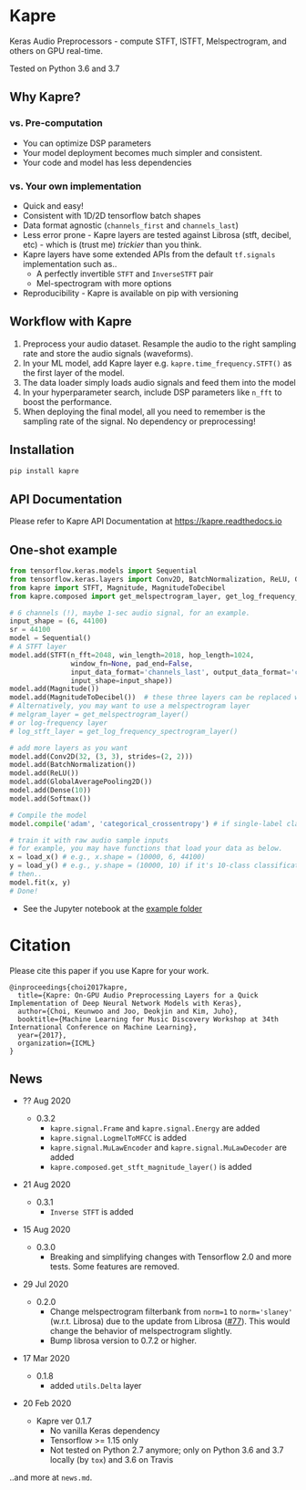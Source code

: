 # Kapre
Keras Audio Preprocessors - compute STFT, ISTFT, Melspectrogram, and others on GPU real-time.
  
Tested on Python 3.6 and 3.7

## Why Kapre?

### vs. Pre-computation

* You can optimize DSP parameters
* Your model deployment becomes much simpler and consistent.
* Your code and model has less dependencies

### vs. Your own implementation

* Quick and easy!
* Consistent with 1D/2D tensorflow batch shapes
* Data format agnostic (`channels_first` and `channels_last`)
* Less error prone - Kapre layers are tested against Librosa (stft, decibel, etc) - which is (trust me) *trickier* than you think.
* Kapre layers have some extended APIs from the default `tf.signals` implementation such as..
  - A perfectly invertible `STFT` and `InverseSTFT` pair
  - Mel-spectrogram with more options
* Reproducibility - Kapre is available on pip with versioning   

## Workflow with Kapre

1. Preprocess your audio dataset. Resample the audio to the right sampling rate and store the audio signals (waveforms).
2. In your ML model, add Kapre layer e.g. `kapre.time_frequency.STFT()` as the first layer of the model.
3. The data loader simply loads audio signals and feed them into the model
4. In your hyperparameter search, include DSP parameters like `n_fft` to boost the performance.
5. When deploying the final model, all you need to remember is the sampling rate of the signal. No dependency or preprocessing!

## Installation
 
```sh
pip install kapre
```

## API Documentation

Please refer to Kapre API Documentation at https://kapre.readthedocs.io

## One-shot example

```python
from tensorflow.keras.models import Sequential
from tensorflow.keras.layers import Conv2D, BatchNormalization, ReLU, GlobalAveragePooling2D, Dense, Softmax
from kapre import STFT, Magnitude, MagnitudeToDecibel
from kapre.composed import get_melspectrogram_layer, get_log_frequency_spectrogram_layer

# 6 channels (!), maybe 1-sec audio signal, for an example.
input_shape = (6, 44100)
sr = 44100
model = Sequential()
# A STFT layer
model.add(STFT(n_fft=2048, win_length=2018, hop_length=1024,
               window_fn=None, pad_end=False,
               input_data_format='channels_last', output_data_format='channels_last',
               input_shape=input_shape))
model.add(Magnitude())
model.add(MagnitudeToDecibel())  # these three layers can be replaced with get_stft_magnitude_layer()
# Alternatively, you may want to use a melspectrogram layer
# melgram_layer = get_melspectrogram_layer()
# or log-frequency layer
# log_stft_layer = get_log_frequency_spectrogram_layer() 

# add more layers as you want
model.add(Conv2D(32, (3, 3), strides=(2, 2)))
model.add(BatchNormalization())
model.add(ReLU())
model.add(GlobalAveragePooling2D())
model.add(Dense(10))
model.add(Softmax())

# Compile the model
model.compile('adam', 'categorical_crossentropy') # if single-label classification

# train it with raw audio sample inputs
# for example, you may have functions that load your data as below.
x = load_x() # e.g., x.shape = (10000, 6, 44100)
y = load_y() # e.g., y.shape = (10000, 10) if it's 10-class classification
# then..
model.fit(x, y)
# Done!
```

* See the Jupyter notebook at the [example folder](https://github.com/keunwoochoi/kapre/tree/master/examples)

# Citation

Please cite this paper if you use Kapre for your work.

```
@inproceedings{choi2017kapre,
  title={Kapre: On-GPU Audio Preprocessing Layers for a Quick Implementation of Deep Neural Network Models with Keras},
  author={Choi, Keunwoo and Joo, Deokjin and Kim, Juho},
  booktitle={Machine Learning for Music Discovery Workshop at 34th International Conference on Machine Learning},
  year={2017},
  organization={ICML}
}
```

## News
* ?? Aug 2020
  - 0.3.2
    - `kapre.signal.Frame` and `kapre.signal.Energy` are added
    - `kapre.signal.LogmelToMFCC` is added
    - `kapre.signal.MuLawEncoder` and `kapre.signal.MuLawDecoder` are added
    - `kapre.composed.get_stft_magnitude_layer()` is added 
* 21 Aug 2020
  - 0.3.1
    - `Inverse STFT` is added
* 15 Aug 2020
  - 0.3.0
    - Breaking and simplifying changes with Tensorflow 2.0 and more tests. Some features are removed.

* 29 Jul 2020
  - 0.2.0
    - Change melspectrogram filterbank from `norm=1` to `norm='slaney'` (w.r.t. Librosa) due to the update from Librosa ([#77](https://github.com/keunwoochoi/kapre/issues/77)). 
    This would change the behavior of melspectrogram slightly.
    - Bump librosa version to 0.7.2 or higher.
* 17 Mar 2020
  - 0.1.8
    - added `utils.Delta` layer
* 20 Feb 2020
  - Kapre ver 0.1.7
    - No vanilla Keras dependency
    - Tensorflow >= 1.15 only
    - Not tested on Python 2.7 anymore; only on Python 3.6 and 3.7 locally (by `tox`) and 3.6 on Travis 

..and more at `news.md`. 